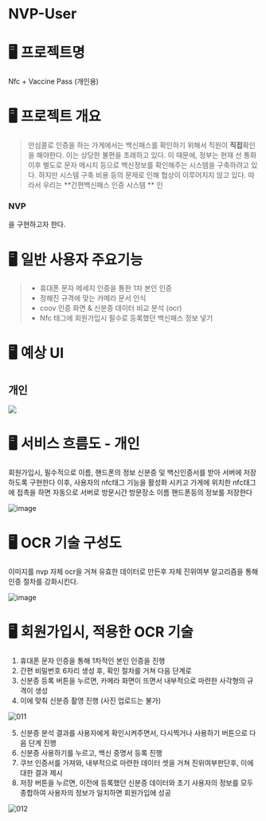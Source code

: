 # NVP-User

# 🖥  프로젝트명 
Nfc + Vaccine Pass (개인용)

# 🖥 프로젝트 개요
> 안심콜로 인증을 하는 가게에서는 백신패스를 확인하기 위해서 직원이 **직접**확인을 해야한다.
이는 상당한 불편을 초래하고 있다.  이 때문에, 정부는 현재 선 통화 이후 별도로 문자 메시지 등으로 백신정보를 확인해주는 시스템을 구축하려고 있다. 하지만 시스템 구축 비용 등의 문제로 인해 협상이 이루어지지 않고 있다. 
  따라서 우리는 **간편백신패스 인증 시스템 ** 인
  ### NVP
  을 구현하고자 한다.
  
  # 🖥 일반 사용자 주요기능
 > - 휴대폰 문자 메세지 인증을 통한 1차 본인 인증
 > - 정해진 규격에 맞는 카메라 문서 인식 
 > - coov 인증 화면 & 신분증 데이터 비교 분석 (ocr)
 > - Nfc 태그에 회원가입시 필수로 등록했던 백신패스 정보 넣기
 
 
  # 🖥 예상 UI 
  ## 개인
![](https://images.velog.io/images/seohee0112/post/4984800a-9356-42f4-8ee5-6fad1c6ba077/image.png)


# 🖥 서비스 흐름도 - 개인
회원가입시, 필수적으로 이름, 핸드폰의 정보 신분증 및 백신인증서를 받아 서버에 저장하도록 구현한다
이후, 사용자의 nfc태그 기능을 활성화 시키고 가게에 위치한 nfc태그에 접촉을 하면 자동으로 서버로 방문시간 방문장소 이름 핸드폰등의 정보를 저장한다

![image](https://user-images.githubusercontent.com/79238676/149600010-12b3054e-bd37-4c7f-90ee-788c35b823a6.png)


# 🖥 OCR 기술 구성도
이미지를 nvp 자체 ocr을 거쳐 유효한 데이터로 만든후 자체 진위여부 알고리즘을 통해 인증 절차를 강화시킨다.

![image](https://user-images.githubusercontent.com/79238676/149599615-8743bd27-f029-4fe4-bc52-d50c4c90abd2.png)

# 🖥 회원가입시, 적용한 OCR 기술 

1. 휴대폰 문자 인증을 통해 1차적인 본인 인증을 진행
2. 간편 비밀번호 6자리 생성 후, 확인 절차를 거쳐 다음 단계로
3. 신분증 등록 버튼을 누르면, 카메라 화면이 뜨면서 내부적으로 마련한 사각형의 규격이 생성
4. 이에 맞춰 신분증 촬영 진행 (사진 업로드는 불가)

![011](https://user-images.githubusercontent.com/79238676/157217912-fcce73e0-fbe1-4a40-9de0-195de3ed0344.png)


5. 신분증 분석 결과를 사용자에게 확인시켜주면서, 다시찍거나 사용하기 버튼으로 다음 단계 진행
6. 신분증 사용하기를 누르고, 백신 증명서 등록 진행
7. 쿠브 인증서를 가져와, 내부적으로 마련한 데이터 셋을 거쳐 진위여부판단후, 이에대한 결과 제시
8. 저장 버튼을 누르면, 이전에 등록했던 신분증 데이터와 초기 사용자의 정보를 모두 종합하여 사용자의 정보가 일치하면 회원가입에 성공

![012](https://user-images.githubusercontent.com/79238676/157217930-016366ff-c90d-4787-8574-7e74298ccf90.png)

